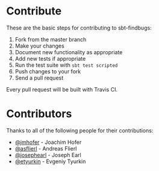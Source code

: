 # Contribute

These are the basic steps for contributing to sbt-findbugs:

1. Fork from the master branch
2. Make your changes
3. Document new functionality as appropriate
4. Add new tests if appropriate
5. Run the test suite with `sbt test scripted`
6. Push changes to your fork
7. Send a pull request

Every pull request will be built with Travis CI.

# Contributors

Thanks to all of the following people for their contributions:

* [@jmhofer](https://github.com/jmhofer) - Joachim Hofer
* [@asflierl](http://github.com/asflierl) - Andreas Flierl
* [@josephearl](https://github.com/JosephEarl) - Joseph Earl
* [@etyurkin](https://github.com/etyurkin) - Evgeniy Tyurkin

